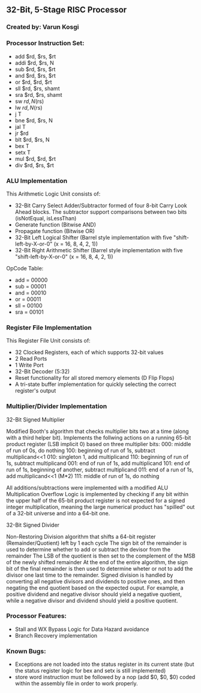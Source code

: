 ## 32-Bit, 5-Stage RISC Processor
### Created by: Varun Kosgi

### Processor Instruction Set:

* add $rd, $rs, $rt
* addi $rd, $rs, N
* sub $rd, $rs, $rt
* and $rd, $rs, $rt
* or $rd, $rd, $rt
* sll $rd, $rs, shamt
* sra $rd, $rs, shamt
* sw $rd, N($rs)
* lw $rd, N($rs)
* j T
* bne $rd, $rs, N
* jal T
* jr $rd
* blt $rd, $rs, N
* bex T
* setx T
* mul $rd, $rd, $rt
* div $rd, $rs, $rt

### ALU Implementation
This Arithmetic Logic Unit consists of:
* 32-Bit Carry Select Adder/Subtractor formed of four 8-bit Carry Look Ahead blocks. The subtractor support comparisons between two bits (isNotEqual, isLessThan)
* Generate function (Bitwise AND)
* Propagate function (Bitwise OR)
* 32-Bit Left Logical Shifter (Barrel style implementation with five "shift-left-by-X-or-0" (x = 16, 8, 4, 2, 1))
* 32-Bit Right Arithmetic Shifter (Barrel style implementation with five "shift-left-by-X-or-0" (x = 16, 8, 4, 2, 1))

OpCode Table:
* add = 00000
* sub = 00001
* and = 00010
* or  = 00011	
* sll = 00100
* sra = 00101	

### Register File Implementation
This Register File Unit consists of:
* 32 Clocked Registers, each of which supports 32-bit values
* 2 Read Ports
* 1 Write Port
* 32-Bit Decoder (5:32)
* Reset functionality for all stored memory elements (D Flip Flops)
* A tri-state buffer implementation for quickly selecting the correct register's output

### Multiplier/Divider Implementation
32-Bit Signed Multiplier

Modified Booth's algorithm that checks multiplier bits two at a time (along with a third helper bit).
Implements the follwing actions on a running 65-bit product register (LSB implicit 0) based on three multiplier bits:
000: middle of run of 0s, do nothing
100: beginning of run of 1s, subtract multiplicand<<1
010: singleton 1, add multiplicand
110: beginning of run of 1s, subtract multiplicand
001: end of run of 1s, add multiplicand
101: end of run of 1s, beginning of another, subtract multiplicand
011: end of a run of 1s, add multiplicand<<1 (M*2)
111: middle of run of 1s, do nothing

All additions/subtractions were implemented with a modified ALU 
Multiplication Overflow Logic is implemented by checking if any bit within the upper half of the 65-bit product register is not expected for a signed integer multiplication, meaning the large numerical product has "spilled" out of a 32-bit universe and into a 64-bit one.

32-Bit Signed Divider

Non-Restoring Division algorithm that shifts a 64-bit register (Remainder/Quotient) left by 1 each cycle
The sign bit of the remainder is used to determine whether to add or subtract the devisor from the remainder
The LSB of the quotient is then set to the complement of the MSB of the newly shifted remainder
At the end of the entire algorithm, the sign bit of the final remainder is then used to determine wheter or not to add the divisor one last time to the remainder.
Signed division is handled by converting all negative divisors and dividends to positive ones, and then negating the end quotient based on the expected ouput. For example, a positive dividend and negative divisor should yield a negative quotient, while a negative divisor and dividend should yield a positive quotient.

### Processor Features:
* Stall and WX Bypass Logic for Data Hazard avoidance
* Branch Recovery implementation

### Known Bugs:
* Exceptions are not loaded into the status register in its current state (but the status register logic for bex and setx is still implemented)
* store word instruction must be followed by a nop (add $0, $0, $0) coded within the assembly file in order to work properly.

